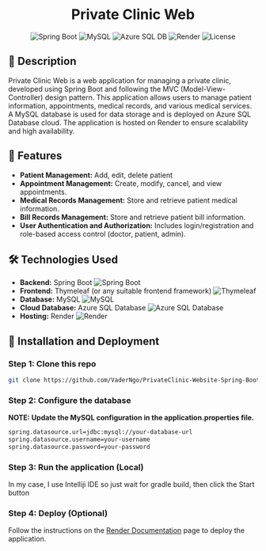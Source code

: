 <h1 align="center">Private Clinic Web</h1>

<p align="center">
  <img src="https://img.shields.io/badge/Spring%20Boot-3.2-green" alt="Spring Boot">
  <img src="https://img.shields.io/badge/MySQL-8.0-blue" alt="MySQL">
  <img src="https://img.shields.io/badge/Azure%20SQL%20DB-Deployed-blue" alt="Azure SQL DB">
  <img src="https://img.shields.io/badge/Hosted%20on-Render-orange" alt="Render">
  <img src="https://img.shields.io/badge/License-MIT-yellowgreen" alt="License">
</p>

<h2>🏥 Description</h2>
<p>
  Private Clinic Web is a web application for managing a private clinic, developed using Spring Boot and following the MVC (Model-View-Controller) design pattern. This application allows users to manage patient information, appointments, medical records, and various medical services. A MySQL database is used for data storage and is deployed on Azure SQL Database cloud. The application is hosted on Render to ensure scalability and high availability.
</p>

<h2>🌟 Features</h2>
<ul>
  <li><strong>Patient Management:</strong> Add, edit, delete patient</li>
  <li><strong>Appointment Management:</strong> Create, modify, cancel, and view appointments.</li>
  <li><strong>Medical Records Management:</strong> Store and retrieve patient medical information.</li>
  <li><strong>Bill Records Management:</strong> Store and retrieve patient bill information.</li>
  <li><strong>User Authentication and Authorization:</strong> Includes login/registration and role-based access control (doctor, patient, admin).</li>
</ul>

<h2>🛠 Technologies Used</h2>
<ul>
  <li><strong>Backend:</strong> Spring Boot <img src="https://img.shields.io/badge/-Spring%20Boot-6DB33F?style=flat-square&logo=spring-boot&logoColor=white" alt="Spring Boot"></li>
  <li><strong>Frontend:</strong> Thymeleaf (or any suitable frontend framework) <img src="https://img.shields.io/badge/-Thymeleaf-005F0F?style=flat-square&logo=thymeleaf&logoColor=white" alt="Thymeleaf"></li>
  <li><strong>Database:</strong> MySQL <img src="https://img.shields.io/badge/-MySQL-4479A1?style=flat-square&logo=mysql&logoColor=white" alt="MySQL"></li>
  <li><strong>Cloud Database:</strong> Azure SQL Database <img src="https://img.shields.io/badge/-Azure%20SQL%20Database-0078D4?style=flat-square&logo=microsoft-azure&logoColor=white" alt="Azure SQL Database"></li>
  <li><strong>Hosting:</strong> Render <img src="https://img.shields.io/badge/-Render-46E3B7?style=flat-square&logo=render&logoColor=white" alt="Render"></li>
</ul>

<h2>🚀 Installation and Deployment</h2>
<h3>Step 1: Clone this repo</h3></h3>

```bash
git clone https://github.com/VaderNgo/PrivateClinic-Website-Spring-Boot.git
```
<h3>Step 2: Configure the database</h3>

**NOTE: Update the MySQL configuration in the application.properties file.**

```bash
spring.datasource.url=jdbc:mysql://your-database-url
spring.datasource.username=your-username
spring.datasource.password=your-password
```

<h3>Step 3: Run the application (Local) </h3>

<p>In my case, I use Intelliji IDE so just wait for gradle build, then click the Start button</p>

<h3>Step 4: Deploy (Optional)</h3>
<p>Follow the instructions on the <a href="https://render.com/docs/deploy-spring-boot">Render Documentation</a> page to deploy the application.</p>

